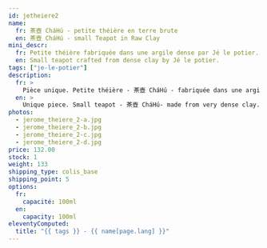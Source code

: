 ```yaml
---
id: jetheiere2
name:
  fr: 茶壺 CháHú - petite théière en terre brute
  en: 茶壺 CháHú - small Teapot in Raw Clay
mini_descr:
  fr: Petite théière fabriquée dans une argile dense par Jé le potier.
  en: Small teapot crafted from dense clay by Jé le potier.
tags: ["je-le-potier"]
description:
  fr: >
    Pièce unique. Petite théière - 茶壺 CháHú - fabriquée dans une argile très dense. Ce grès de grande qualité est réalisé en Allemagne. La porosité de cette argile est de 0,8%. La densité de l'argile permet de limiter la descente en température de l'eau pendant l'infusion. La verse est fluide et rapide.
  en: >
    Unique piece. Small teapot - 茶壺 CháHú- made from very dense clay. This high-quality stoneware is crafted in Germany. The clay's porosity is 0.8%. The density of the clay helps minimize the drop in water temperature during infusion. The pour is smooth and fast.
photos:
  - jerome_theiere_2-a.jpg
  - jerome_theiere_2-b.jpg
  - jerome_theiere_2-c.jpg
  - jerome_theiere_2-d.jpg
price: 132.00
stock: 1
weight: 133
shipping_type: colis_base
shipping_point: 5
options:
  fr:
    capacité: 100ml
  en:
    capacity: 100ml
eleventyComputed:
  title: "{{ tags }} - {{ name[page.lang] }}"
---
```

